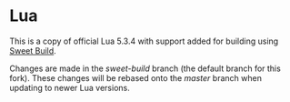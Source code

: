 
# Lua

This is a copy of official Lua 5.3.4 with support added for building using [Sweet Build](https://github.com/cwbaker/sweet_build).

Changes are made in the *sweet-build* branch (the default branch for this fork).  These changes will be rebased onto the *master* branch when updating to newer Lua versions.
